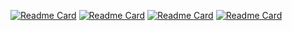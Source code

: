 [![Readme Card](https://github-readme-stats.vercel.app/api/pin/?username=rdanutalexandru1993&repo=linuxProfileConfig)](https://github.com/rdanutalexandru1993/linuxProfileConfig)
[![Readme Card](https://github-readme-stats.vercel.app/api/pin/?username=rdanutalexandru1993&repo=sort_photo)](https://github.com/rdanutalexandru1993/sort_photo)
[![Readme Card](https://github-readme-stats.vercel.app/api/pin/?username=rdanutalexandru1993&repo=syncHDD)](https://github.com/rdanutalexandru1993/syncHDD)
[![Readme Card](https://github-readme-stats.vercel.app/api/pin/?username=rdanutalexandru1993&repo=WSPanalysis)](https://github.com/rdanutalexandru1993/WSPanalysis)

<!--
Some extra pins and tools 
https://github.com/anuraghazra/github-readme-stats#github-extra-pins

**rdanutalexandru1993/rdanutalexandru1993** is a ✨ _special_ ✨ repository because its `README.md` (this file) appears on your GitHub profile.

Here are some ideas to get you started:

- 🔭 I’m currently working on ...
- 🌱 I’m currently learning ...
- 👯 I’m looking to collaborate on ...
- 🤔 I’m looking for help with ...
- 💬 Ask me about ...
- 📫 How to reach me: ...
- 😄 Pronouns: ...
- ⚡ Fun fact: ...
-->

